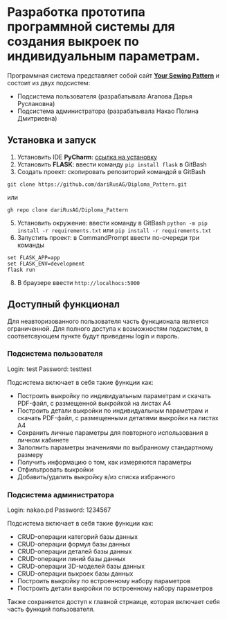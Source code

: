 # Разработка прототипа программной системы для создания выкроек по индивидуальным параметрам.

Программная система представляет собой сайт [**Your Sewing Pattern**](http://nishigara.pythonanywhere.com/) и состоит из двух подсистем:
- Подсистема пользователя (разрабатывала Агапова Дарья Руслановна)
- Подсистема администратора (разрабатывала Накао Полина Дмитриевна)

## Установка и запуск
1. Установить IDE **PyCharm**: [ссылка на установку](https://www.jetbrains.com/pycharm/)
2. Установить **FLASK**: ввести команду ```pip install flask``` в GitBash
3. Создать проект: cкопировать репозиторий командой в GitBash
```
git clone https://github.com/dariRusAG/Diploma_Pattern.git
```
или 
```
gh repo clone dariRusAG/Diploma_Pattern
```
5. Установить окружение: ввести команду в GitBash ```python -m pip install -r requirements.txt``` или ```pip install -r requirements.txt``` 
6. Запустить проект: в CommandPrompt ввести по-очереди три команды
```
set FLASK_APP=app
set FLASK_ENV=development
flask run
```
8. В браузере ввести ```http://localhocs:5000```
 
## Доступный функционал
Для неавторизованного пользователя часть функционала является ограниченной. Для полного доступа к возможностям подсистем, в соответсвующем пункте будут приведены login и пароль.

### Подсистема пользователя
Login: test
Password: testtest

Подсистема включает в себя такие функции как:
- Построить выкройку по индивидуальным параметрам и скачать PDF-файл, с размещенной выкройкой на листах А4
- Построить детали выкройки по индивидуальным параметрам и скачать PDF-файл, с размещенными деталями выкройки на листах А4
- Сохранить личные параметры для повторного использования в личном кабинете
- Заполнить параметры значениями по выбранному стандартному размеру
- Получить информацию о том, как измеряются параметры
- Отфильтровать выкройки
- Добавить/удалить выкройку в/из списка избранного

### Подсистема администратора
Login: nakao.pd
Password: 1234567

Подсистема включает в себя такие функции как:
- CRUD-операции категорий базы данных
- CRUD-операции формул базы данных
- CRUD-операции деталей базы данных
- CRUD-операции линий базы данных
- CRUD-операции 3D-моделей базы данных
- CRUD-операции выкроек базы данных
- Построить выкройку по встроенному набору параметров
- Построить детали выкройки по встроенному набору параметров

Также сохраняется доступ к главной стрнаице, которая включает себя часть функций пользователя.
